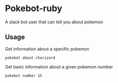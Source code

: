 # Pokebot-ruby
A slack bot user that can tell you about pokemon

## Usage

Get information about a specific pokemon
```
pokebot about charizard
```

Get basic information about a given pokemon number
```
pokebot number 15
```
